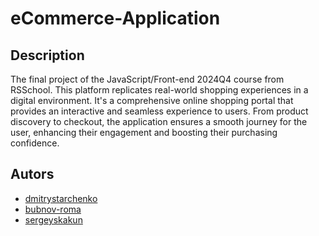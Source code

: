# eCommerce-Application

## Description

The final project of the JavaScript/Front-end 2024Q4 course from RSSchool.
This platform replicates real-world shopping experiences in a digital environment. It's a comprehensive online shopping portal that provides an interactive and seamless experience to users. From product discovery to checkout, the application ensures a smooth journey for the user, enhancing their engagement and boosting their purchasing confidence.

## Autors

- [dmitrystarchenko](https://github.com/dmitrystarchenko)
- [bubnov-roma](https://github.com/bubnov-roma)
- [sergeyskakun](https://github.com/sergeyskakun)
